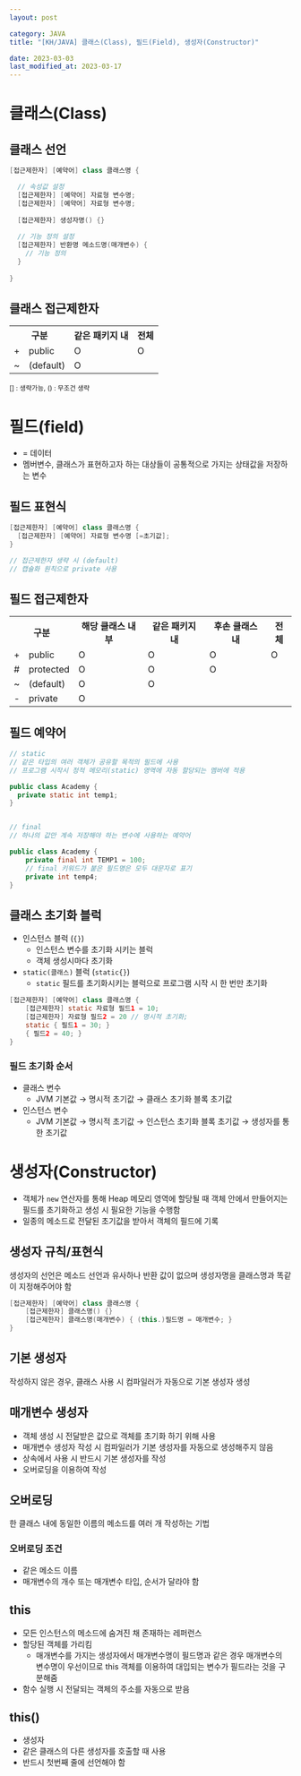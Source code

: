 ```yaml
---
layout: post

category: JAVA
title: "[KH/JAVA] 클래스(Class), 필드(Field), 생성자(Constructor)"

date: 2023-03-03
last_modified_at: 2023-03-17
---
```


# 클래스(Class)

## 클래스 선언

```java
[접근제한자] [예약어] class 클래스명 {

  // 속성값 설정
  [접근제한자] [예약어] 자료형 변수명; 
  [접근제한자] [예약어] 자료형 변수명;
  
  [접근제한자] 생성자명() {}
  
  // 기능 정의 설정
  [접근제한자] 반환명 메소드명(매개변수) {
    // 기능 정의
  }
  
}
```

## 클래스 접근제한자
<div class="table-wrapper" markdown="block">
<table>
  <tr>
    <th colspan="2">구분</th>
    <th>같은 패키지 내</th>
    <th>전체</th>
  </tr>
  <tr>
    <td>+</td>
    <td>public</td>
    <td>O</td>
    <td>O</td>
  </tr>
  <tr>
    <td>~</td>
    <td>(default)</td>
    <td>O</td>
    <td></td>
  </tr>
</table>
</div>
<small>[] : 생략가능, () : 무조건 생략</small>


# 필드(field)
- = 데이터
- 멤버변수, 클래스가 표현하고자 하는 대상들이 공통적으로 가지는 상태값을 저장하는 변수
	
## 필드 표현식
```java
[접근제한자] [예약어] class 클래스명 {
  [접근제한자] [예약어] 자료형 변수명 [=초기값];
}

// 접근제한자 생략 시 (default)
// 캡슐화 원칙으로 private 사용
```

## 필드 접근제한자
<div class="table-wrapper" markdown="block">
<table>
  <tr>
    <th colspan="2">구분</th>
    <th>해당 클래스 내부</th>
    <th>같은 패키지 내</th>
    <th>후손 클래스 내</th>
    <th>전체</th>
  </tr>
  <tr>
    <td>+</td>
    <td>public</td>
    <td>O</td>
    <td>O</td>
    <td>O</td>
    <td>O</td>
  </tr>
  <tr>
    <td>#</td>
    <td>protected</td>
    <td>O</td>
    <td>O</td>
    <td>O</td>
    <td></td>
  </tr>
  <tr>
    <td>~</td>
    <td>(default)</td>
    <td>O</td>
    <td>O</td>
    <td></td>
    <td></td>
  </tr>
  <tr>
    <td>-</td>
    <td>private</td>
    <td>O</td>
    <td></td>
    <td></td>
    <td></td>
  </tr>
</table>
</div>

## 필드 예약어

```java
// static
// 같은 타입의 여러 객체가 공유할 목적의 필드에 사용
// 프로그램 시작시 정적 메모리(static) 영역에 자동 할당되는 멤버에 적용

public class Academy {
  private static int temp1;
}


// final
// 하나의 값만 계속 저장해야 하는 변수에 사용하는 예약어

public class Academy {
	private final int TEMP1 = 100;
	// final 키워드가 붙은 필드명은 모두 대문자로 표기
	private int temp4;
}
```

## 클래스 초기화 블럭
- 인스턴스 블럭 (`{}`)
  + 인스턴스 변수를 초기화 시키는 블럭
  + 객체 생성시마다 초기화
- `static(클래스)` 블럭 (`static{}`)
  + `static` 필드를 초기화시키는 블럭으로 프로그램 시작 시 한 번만 초기화

```java
[접근제한자] [예약어] class 클래스명 {
	[접근제한자] static 자료형 필드1 = 10;
	[접근제한자] 자료형 필드2 = 20 // 명시적 초기화;
	static { 필드1 = 30; }
	{ 필드2 = 40; }
}
```

### 필드 초기화 순서
- 클래스 변수
  + JVM 기본값 → 명시적 초기값 → 클래스 초기화 블록 초기값
- 인스턴스 변수
  + JVM 기본값 → 명시적 초기값 → 인스턴스 초기화 블록 초기값 → 생성자를 통한 초기값

# 생성자(Constructor)

- 객체가 `new` 연산자를 통해 Heap 메모리 영역에 할당될 때 객체 안에서 만들어지는 필드를 초기화하고 생성 시 필요한 기능을 수행함
- 일종의 메소드로 전달된 초기값을 받아서 객체의 필드에 기록

## 생성자 규칙/표현식
생성자의 선언은 메소드 선언과 유사하나 반환 값이 없으며 생성자명을 클래스명과 똑같이 지정해주어야 함

```java
[접근제한자] [예약어] class 클래스명 {
	[접근제한자] 클래스명() {}
	[접근제한자] 클래스명(매개변수) { (this.)필드명 = 매개변수; }
}
```

## 기본 생성자
작성하지 않은 경우, 클래스 사용 시 컴파일러가 자동으로 기본 생성자 생성

## 매개변수 생성자
- 객체 생성 시 전달받은 값으로 객체를 초기화 하기 위해 사용
- 매개변수 생성자 작성 시 컴파일러가 기본 생성자를 자동으로 생성해주지 않음
- 상속에서 사용 시 반드시 기본 생성자를 작성
- 오버로딩을 이용하여 작성

## 오버로딩
한 클래스 내에 동일한 이름의 메소드를 여러 개 작성하는 기법

### 오버로딩 조건
- 같은 메소드 이름
- 매개변수의 개수 또는 매개변수 타입, 순서가 달라야 함

## this
- 모든 인스턴스의 메소드에 숨겨진 채 존재하는 레퍼런스
- 할당된 객체를 가리킴
  + 매개변수를 가지는 생성자에서 매개변수명이 필드명과 같은 경우 매개변수의 변수명이 우선이므로 this 객체를 이용하여 대입되는 변수가 필드라는 것을 구분해줌
- 함수 실행 시 전달되는 객체의 주소를 자동으로 받음

## this()
- 생성자
- 같은 클래스의 다른 생성자를 호출할 때 사용
- 반드시 첫번째 줄에 선언해야 함
